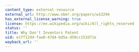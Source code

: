 ```yaml
---
content_type: external-resource
external_url: http://www.nber.org/papers/w13294
has_external_license_warning: true
license: https://en.wikipedia.org/wiki/All_rights_reserved
status: ''
title: Why Don't Inventors Patent
uid: e1ff12d4-faa0-47d4-bd5a-d50cc153d71e
wayback_url: ''
---
```

